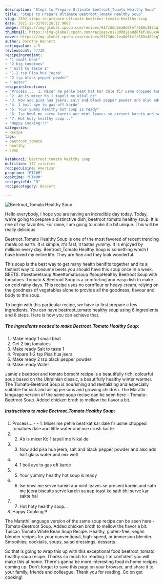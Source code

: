 ```yaml
---
description: "Steps to Prepare Ultimate Beetroot_Tomato Healthy Soup"
title: "Steps to Prepare Ultimate Beetroot_Tomato Healthy Soup"
slug: 2592-steps-to-prepare-ultimate-beetroot-tomato-healthy-soup
date: 2021-12-31T08:26:17.968Z
image: https://img-global.cpcdn.com/recipes/0173ddd2ea8d6fef/680x482cq70/beetroot_tomato-healthy-soup-recipe-main-photo.jpg
thumbnail: https://img-global.cpcdn.com/recipes/0173ddd2ea8d6fef/680x482cq70/beetroot_tomato-healthy-soup-recipe-main-photo.jpg
cover: https://img-global.cpcdn.com/recipes/0173ddd2ea8d6fef/680x482cq70/beetroot_tomato-healthy-soup-recipe-main-photo.jpg
author: Dorothy Bennett
ratingvalue: 4.5
reviewcount: 47720
recipeingredient:
- "1 small beat"
- "2 big tomatoes"
- " Salt to taste 1"
- "1-2 tsp Pisa hua jeera"
- "2 tsp black pepper powder"
- " Water"
recipeinstructions:
- "Process...  1. Mixer me pehle beat kat kar dale fir usme chopped tomatoes dale and little water and use crush kar le"
- "2. Ab is mixer Ko 1 tapeli me Nikal de"
- "3. Now add pisa hua jeera, salt and black pepper powder and also add half glass water and mix well"
- "4. 1 boil aye to gas off karde"
- "5. Your yummy healthy hot soup is ready"
- "6. Ise bowl me serve karein aur mint leaves se present karein and sath me jeera biscuits serve karein ya aap toast ke sath bhi serve kar sakte hai"
- "7. Hot hoty healthy soup..."
- "Happy Cooking!!!"
categories:
- Recipe
tags:
- beetroot_tomato
- healthy
- soup

katakunci: beetroot_tomato healthy soup 
nutrition: 177 calories
recipecuisine: American
preptime: "PT16M"
cooktime: "PT40M"
recipeyield: "3"
recipecategory: Dessert

---
```



![Beetroot_Tomato Healthy Soup](https://img-global.cpcdn.com/recipes/0173ddd2ea8d6fef/680x482cq70/beetroot_tomato-healthy-soup-recipe-main-photo.jpg)

Hello everybody, I hope you are having an incredible day today. Today, we're going to prepare a distinctive dish, beetroot_tomato healthy soup. It is one of my favorites. For mine, I am going to make it a bit unique. This will be really delicious.

Beetroot_Tomato Healthy Soup is one of the most favored of recent trending meals on earth. It is simple, it's fast, it tastes yummy. It is enjoyed by millions every day. Beetroot_Tomato Healthy Soup is something which I have loved my entire life. They are fine and they look wonderful.

This soup is the best way to get many health benifits together and its a tastiest way to consume beets.you should have this soup once in a week. BEETS. #bestbeetsoup #beettomatosoup #soupHealthy Beetroot Soup with tomatoes. Tomato &amp; Beetroot Soup is a comforting and easy dish to make on cold rainy days. This recipe uses no cornflour or heavy cream, relying on the goodness of vegetables alone to provide all the goodness, flavour and body to the soup.


To begin with this particular recipe, we have to first prepare a few ingredients. You can have beetroot_tomato healthy soup using 6 ingredients and 8 steps. Here is how you can achieve that.

<!--inarticleads1-->

##### The ingredients needed to make Beetroot_Tomato Healthy Soup:

1. Make ready 1 small beat
1. Get 2 big tomatoes
1. Make ready  Salt to taste 1
1. Prepare 1-2 tsp Pisa hua jeera
1. Make ready 2 tsp black pepper powder
1. Make ready  Water


Jamie&#39;s beetroot and tomato borscht recipe is a beautifully rich, colourful soup based on the Ukrainian classic, a beautifully healthy winter warmer. The Tomato-Beetroot Soup is nourishing and revitalizing and especially suitable for sick and ailing persons and growing children. The Marathi language version of the same soup recipe can be seen here - Tomato-Beetroot Soup. Added chicken broth to mellow the flavor a bit. 

<!--inarticleads2-->

##### Instructions to make Beetroot_Tomato Healthy Soup:

1. Process... -  - 1. Mixer me pehle beat kat kar dale fir usme chopped tomatoes dale and little water and use crush kar le
1. 2. Ab is mixer Ko 1 tapeli me Nikal de
1. 3. Now add pisa hua jeera, salt and black pepper powder and also add half glass water and mix well
1. 4. 1 boil aye to gas off karde
1. 5. Your yummy healthy hot soup is ready
1. 6. Ise bowl me serve karein aur mint leaves se present karein and sath me jeera biscuits serve karein ya aap toast ke sath bhi serve kar sakte hai
1. 7. Hot hoty healthy soup...
1. Happy Cooking!!!


The Marathi language version of the same soup recipe can be seen here - Tomato-Beetroot Soup. Added chicken broth to mellow the flavor a bit. Tuscan Tomato White Bean Soup Recipe. Healthy, gluten-free, vegan blender recipes for your conventional, high-speed, or immersion blender. Smoothies, cocktails, soups, salad dressings, desserts. 

So that is going to wrap this up with this exceptional food beetroot_tomato healthy soup recipe. Thanks so much for reading. I'm confident you will make this at home. There's gonna be more interesting food in home recipes coming up. Don't forget to save this page on your browser, and share it to your family, friends and colleague. Thank you for reading. Go on get cooking!
